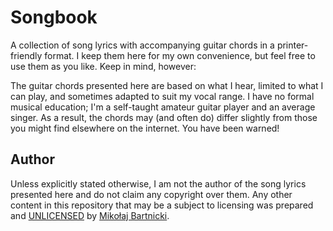 # Songbook

A collection of song lyrics with accompanying guitar chords in a
printer-friendly format. I keep them here for my own convenience, but feel free
to use them as you like. Keep in mind, however:

The guitar chords presented here are based on what I hear, limited to what I can
play, and sometimes adapted to suit my vocal range. I have no formal musical
education; I'm a self-taught amateur guitar player and an average singer. As a
result, the chords may (and often do) differ slightly from those you might find
elsewhere on the internet. You have been warned!

## Author

Unless explicitly stated otherwise, I am not the author of the song lyrics
presented here and do not claim any copyright over them. Any other content in
this repository that may be a subject to licensing was prepared and
[UNLICENSED][98] by [Mikołaj Bartnicki][99].

[98]:UNLICENSE
[99]:mailto:mikolaj@bartnicki.org
